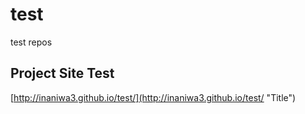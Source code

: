 test
====

test repos

Project Site Test
---

[http://inaniwa3.github.io/test/](http://inaniwa3.github.io/test/ "Title")
